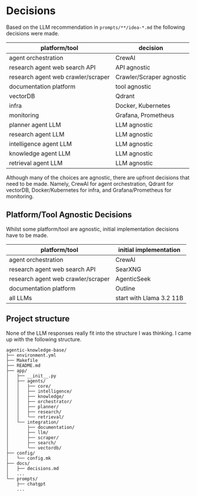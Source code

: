 # Decisions

Based on the LLM recommendation in `prompts/**/idea-*.md` the following decisions were made.

| platform/tool                      | decision                 |  
|------------------------------------|--------------------------|
| agent orchestration                | CrewAI                   |
| research agent web search API      | API agnostic             |
| research agent web crawler/scraper | Crawler/Scraper agnostic |
| documentation platform             | tool agnostic            |
| vectorDB                           | Qdrant                   |
| infra                              | Docker, Kubernetes       |
| monitoring                         | Grafana, Prometheus      |
| planner agent LLM                  | LLM agnostic             |
| research agent LLM                 | LLM agnostic             |
| intelligence agent LLM             | LLM agnostic             |
| knowledge agent LLM                | LLM agnostic             |
| retrieval agent LLM                | LLM agnostic             |

Although many of the choices are agnostic, there are upfront decisions that need to be made.
Namely, CrewAI for agent orchestration, Qdrant for vectorDB, Docker/Kubernetes for infra, and Grafana/Prometheus for monitoring.

## Platform/Tool Agnostic Decisions

Whilst some platform/tool are agnostic, initial implementation decisions have to be made.

| platform/tool                      | initial implementation   |  
|------------------------------------|--------------------------|
| agent orchestration                | CrewAI                   |
| research agent web search API      | SearXNG                  |
| research agent web crawler/scraper | AgenticSeek              |
| documentation platform             | Outline                  |
| all LLMs                           | start with Llama 3.2 11B |

## Project structure

None of the LLM responses really fit into the structure I was thinking.
I came up with the following structure.

```
agentic-knowledge-base/
├── environment.yml
├── Makefile
├── README.md
├── app/
│   ├── __init__.py
│   ├── agents/
│   │   ├── core/
│   │   ├── intelligence/
│   │   ├── knowledge/
│   │   ├── orchestrator/
│   │   ├── planner/
│   │   ├── research/
│   │   └── retrieval/
│   └── integration/
│       ├── documentation/
│       ├── llm/
│       ├── scraper/
│       ├── search/
│       └── vectordb/
├── config/
│   └── config.mk
├── docs/
│   ├── decisions.md
│   ... 
└── prompts/
    ├── chatgpt
    ...
```
